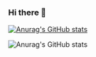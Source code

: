 ### Hi there 👋
[![Anurag's GitHub stats](https://github-readme-stats.vercel.app/api?username=aidenrism)](https://github.com/anuraghazra/github-readme-stats)


![Anurag's GitHub stats](https://github-readme-stats.vercel.app/api?username=aidenrism&show_icons=true&theme=radical)
<!--
**aidenrism/aidenrism** is a ✨ _special_ ✨ repository because its `README.md` (this file) appears on your GitHub profile.

Here are some ideas to get you started:

- 🔭 I’m currently working on ...
- 🌱 I’m currently learning ...
- 👯 I’m looking to collaborate on ...
- 🤔 I’m looking for help with ...
- 💬 Ask me about ...
- 📫 How to reach me: ...
- 😄 Pronouns: ...
- ⚡ Fun fact: ...


https://github.com/anuraghazra/github-readme-stats
-->
